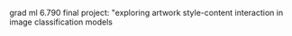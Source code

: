 grad ml 6.790 final project: "exploring artwork style-content interaction in image classification models
